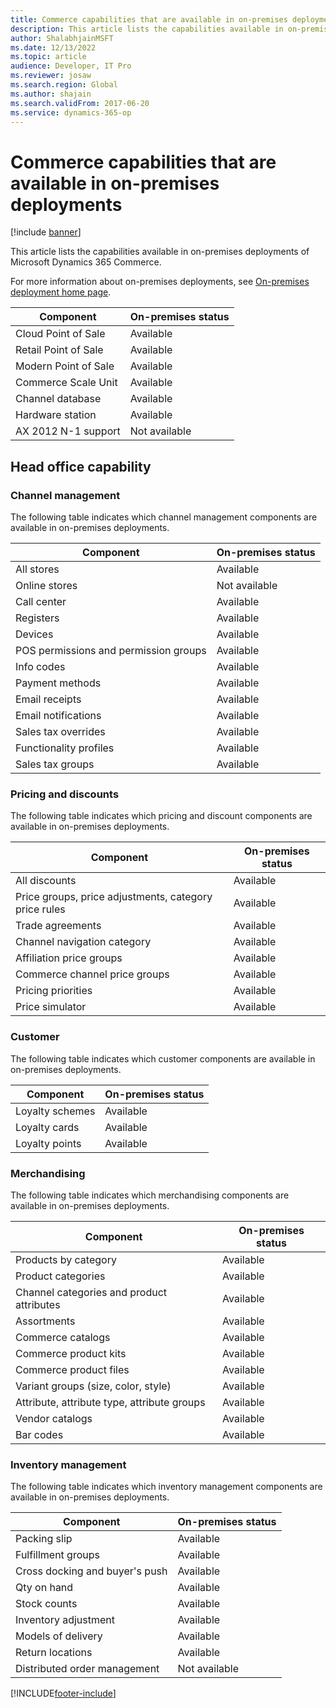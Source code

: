 ```yaml
---
title: Commerce capabilities that are available in on-premises deployments
description: This article lists the capabilities available in on-premises deployments of Microsoft Dynamics 365 Commerce.
author: ShalabhjainMSFT
ms.date: 12/13/2022
ms.topic: article
audience: Developer, IT Pro
ms.reviewer: josaw
ms.search.region: Global
ms.author: shajain
ms.search.validFrom: 2017-06-20
ms.service: dynamics-365-op
---
```


# Commerce capabilities that are available in on-premises deployments

[!include [banner](../includes/banner.md)]

This article lists the capabilities available in on-premises deployments of Microsoft Dynamics 365 Commerce.

For more information about on-premises deployments, see [On-premises deployment home page](../../fin-ops-core/dev-itpro/deployment/on-premises-deployment-landing-page.md).

| Component            | On-premises status |
| -------------------- | ------------------ |
| Cloud Point of Sale  | Available          |
| Retail Point of Sale | Available          |
| Modern Point of Sale | Available          |
| Commerce Scale Unit  | Available          |
| Channel database     | Available          |
| Hardware station     | Available          |
| AX 2012 N-1 support  | Not available      |

## Head office capability

### Channel management

The following table indicates which channel management components are available in on-premises deployments.

| Component                             | On-premises status |
|---------------------------------------|--------------------|
| All stores                            | Available          |
| Online stores                         | Not available      |
| Call center                           | Available          |
| Registers                             | Available          |
| Devices                               | Available          |
| POS permissions and permission groups | Available          |
| Info codes                            | Available          |
| Payment methods                       | Available          |
| Email receipts                        | Available          |
| Email notifications                   | Available          |
| Sales tax overrides                   | Available          |
| Functionality profiles                | Available          |
| Sales tax groups                      | Available          |

### Pricing and discounts

The following table indicates which pricing and discount components are available in on-premises deployments.

| Component                                             | On-premises status |
|-------------------------------------------------------|--------------------|
| All discounts                                         | Available          |
| Price groups, price adjustments, category price rules | Available          |
| Trade agreements                                      | Available          |
| Channel navigation category                           | Available          |
| Affiliation price groups                              | Available          |
| Commerce channel price groups                         | Available          |
| Pricing priorities                                    | Available          |
| Price simulator                                       | Available          |

### Customer

The following table indicates which customer components are available in on-premises deployments.

| Component       | On-premises status |
|-----------------|--------------------|
| Loyalty schemes | Available          |
| Loyalty cards   | Available          |
| Loyalty points  | Available          |

### Merchandising

The following table indicates which merchandising components are available in on-premises deployments.

| Component                                   | On-premises status |
|---------------------------------------------|--------------------|
| Products by category                        | Available          |
| Product categories                          | Available          |
| Channel categories and product attributes   | Available          |
| Assortments                                 | Available          |
| Commerce catalogs                           | Available          |
| Commerce product kits                       | Available          |
| Commerce product files                      | Available          |
| Variant groups (size, color, style)         | Available          |
| Attribute, attribute type, attribute groups | Available          |
| Vendor catalogs                             | Available          |
| Bar codes                                   | Available          |

### Inventory management

The following table indicates which inventory management components are available in on-premises deployments.

| Component                      | On-premises status |
|--------------------------------|--------------------|
| Packing slip                   | Available          |
| Fulfillment groups              | Available          |
| Cross docking and buyer's push | Available          |
| Qty on hand                    | Available          |
| Stock counts                   | Available          |
| Inventory adjustment           | Available          |
| Models of delivery             | Available          |
| Return locations               | Available          |
| Distributed order management   | Not available      |


[!INCLUDE[footer-include](../../includes/footer-banner.md)]
